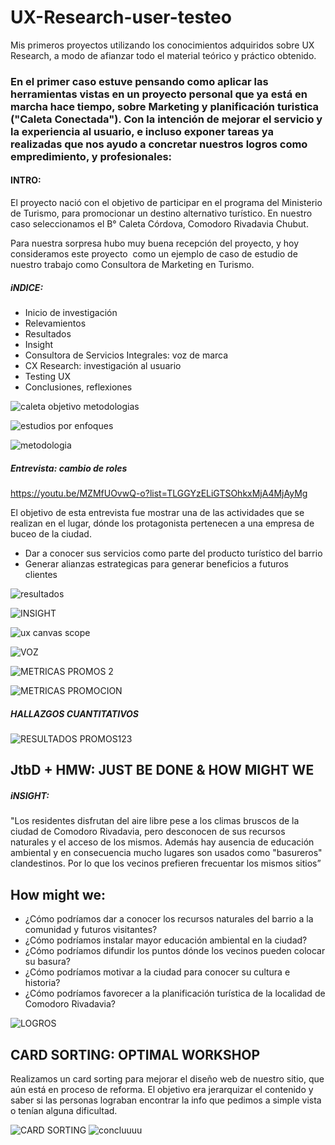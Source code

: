 # UX-Research-user-testeo
Mis primeros proyectos utilizando los conocimientos adquiridos sobre UX Research, a modo de afianzar todo el material teórico y práctico obtenido. 

### En el primer caso estuve pensando como aplicar las herramientas vistas en un proyecto personal que ya está en marcha hace tiempo, sobre Marketing y planificación turistica ("Caleta Conectada"). Con la intención de mejorar el servicio y la experiencia al usuario, e incluso exponer tareas ya realizadas que nos ayudo a concretar nuestros logros como empredimiento, y profesionales: 

#### INTRO:
El proyecto nació con el objetivo de participar en el programa del Ministerio de Turismo, para promocionar un destino alternativo turístico. En nuestro caso seleccionamos el B° Caleta Córdova, Comodoro Rivadavia Chubut. 

Para nuestra sorpresa hubo muy buena recepción del proyecto, y hoy consideramos este proyecto  como un ejemplo de caso de estudio de nuestro trabajo como Consultora de Marketing en Turismo.

##### iNDICE: 

- Inicio de investigación
- Relevamientos 
- Resultados 
- Insight
- Consultora de Servicios Integrales: voz de marca
- CX Research: investigación al usuario
- Testing UX
- Conclusiones, reflexiones

![caleta objetivo metodologias](https://user-images.githubusercontent.com/80054717/184385874-cda13f8d-cfb1-4814-8406-16dfd5a19d4b.png)

![estudios por enfoques](https://user-images.githubusercontent.com/80054717/184385948-97659342-0433-4e40-a51d-0188bf003ada.png)

![metodologia](https://user-images.githubusercontent.com/80054717/184386048-f2e21424-1714-4cc1-8867-4b63d357b55c.png)

##### Entrevista: cambio de roles 
https://youtu.be/MZMfUOvwQ-o?list=TLGGYzELiGTSOhkxMjA4MjAyMg

El objetivo de esta entrevista fue mostrar una de las actividades que se realizan en el lugar, dónde los protagonista pertenecen a una empresa de buceo de la ciudad. 
- Dar a conocer sus servicios como parte del producto turístico del barrio 
- Generar alianzas estrategicas para generar beneficios a futuros clientes 

![resultados](https://user-images.githubusercontent.com/80054717/184386419-d1ad53ac-cdce-4513-8e62-b9a505fa768e.png)


![INSIGHT](https://user-images.githubusercontent.com/80054717/184386504-51fad926-cdc2-4aee-81d6-f8bec013f1ca.png)


![ux canvas scope](https://user-images.githubusercontent.com/80054717/184387566-a6530286-a890-4449-8663-dd04b71cb57c.png)


![VOZ](https://user-images.githubusercontent.com/80054717/184387670-c6c0bcc2-4403-429c-ac9e-30ac69dab2e9.png)


![METRICAS PROMOS 2](https://user-images.githubusercontent.com/80054717/184388161-5428be39-6479-4daa-8775-82eb411b8294.png)

![METRICAS PROMOCION](https://user-images.githubusercontent.com/80054717/184388197-4c8d7cff-bcc0-4e90-907b-7e63b9bb4dd5.png)

##### HALLAZGOS CUANTITATIVOS

![RESULTADOS PROMOS123](https://user-images.githubusercontent.com/80054717/184388437-4e090b54-4d8c-4643-8efc-4843d2def813.png)


## JtbD + HMW: JUST BE DONE & HOW MIGHT WE

##### iNSIGHT: 
"Los residentes disfrutan del aire libre pese a los climas bruscos de la ciudad de Comodoro Rivadavia, pero desconocen de sus recursos naturales y el acceso de los mismos. Además hay ausencia de educación ambiental y en consecuencia mucho lugares son usados como "basureros" clandestinos. Por lo que los vecinos prefieren frecuentar los mismos sitios”

## How might we:

- ¿Cómo podríamos dar a conocer los recursos naturales del barrio a la comunidad y futuros visitantes?
- ¿Cómo podríamos instalar mayor educación ambiental en la ciudad?
- ¿Cómo podríamos difundir los puntos dónde los vecinos pueden colocar su basura?
- ¿Cómo podríamos motivar a la ciudad para conocer su cultura e historia?
- ¿Cómo podríamos favorecer a la planificación turística de la localidad de Comodoro Rivadavia?


![LOGROS](https://user-images.githubusercontent.com/80054717/184388834-05a9dcbc-31bf-4e15-8f3b-f0417420f547.png)

## CARD SORTING: OPTIMAL WORKSHOP

Realizamos un card sorting para mejorar el diseño web de nuestro sitio, que aún está en proceso de reforma.
El objetivo era jerarquizar el contenido y saber si las personas lograban encontrar la info que pedimos a simple vista o tenían alguna dificultad.

![CARD SORTING](https://user-images.githubusercontent.com/80054717/184389002-da2a6690-db3f-4e38-8a28-a9440b3a6b7c.png)
![concluuuu](https://user-images.githubusercontent.com/80054717/184389280-53c44e0e-94a4-40d1-9152-46e41224d6a2.png)





